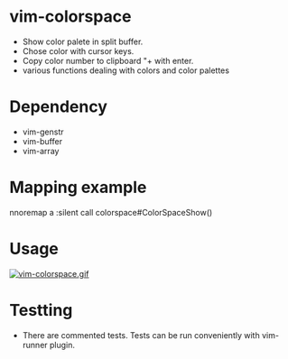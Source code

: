 # vim-colorspace
* Show color palete in split buffer. 
* Chose color with cursor keys. 
* Copy color number to clipboard "+ with enter.
* various functions dealing with colors and color palettes
# Dependency
* vim-genstr
* vim-buffer
* vim-array
# Mapping example
nnoremap <leader>a :silent call colorspace#ColorSpaceShow()<CR>

# Usage
[![vim-colorspace.gif](https://s22.postimg.cc/k7agc0j6p/vim-colorspace.gif)](https://postimg.cc/image/h0fwsdyql/)
# Testting
* There are commented tests. Tests can be run conveniently with vim-runner plugin.
